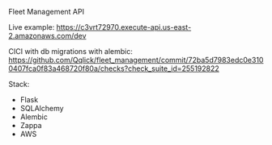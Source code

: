 Fleet Management API

Live example: <https://c3vrt72970.execute-api.us-east-2.amazonaws.com/dev>

CICI with db migrations with alembic: <https://github.com/Qqlick/fleet_management/commit/72ba5d7983edc0e3100407fca0f83a468720f80a/checks?check_suite_id=255192822>

Stack:
- Flask
- SQLAlchemy
- Alembic
- Zappa
- AWS